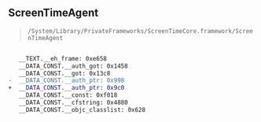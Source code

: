 ## ScreenTimeAgent

> `/System/Library/PrivateFrameworks/ScreenTimeCore.framework/ScreenTimeAgent`

```diff

   __TEXT.__eh_frame: 0xe658
   __DATA_CONST.__auth_got: 0x1458
   __DATA_CONST.__got: 0x13c8
-  __DATA_CONST.__auth_ptr: 0x998
+  __DATA_CONST.__auth_ptr: 0x9c0
   __DATA_CONST.__const: 0xf018
   __DATA_CONST.__cfstring: 0x4880
   __DATA_CONST.__objc_classlist: 0x628

```
